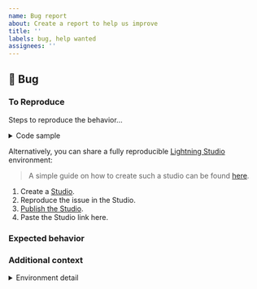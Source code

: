```yaml
---
name: Bug report
about: Create a report to help us improve
title: ''
labels: bug, help wanted
assignees: ''
---
```


## 🐛 Bug

<!-- A clear and concise description of what the bug is. -->

### To Reproduce

Steps to reproduce the behavior...

<!-- If you have a code sample, error messages, stack traces, please provide it here as well -->

<details>
  <summary>Code sample</summary>

```python
# Ideally attach a minimal code sample to reproduce the decried issue.
# Minimal means having the shortest code but still preserving the bug.
```
</details>

Alternatively, you can share a fully reproducible [Lightning Studio](https://lightning.ai/studios) environment:
>  A simple guide on how to create such a studio can be found [here](https://www.youtube.com/watch?v=YcW-2Zt_bFg&ab_channel=LightningAI).
1. Create a [Studio](https://lightning.ai/studios).    
2. Reproduce the issue in the Studio.    
3. [Publish the Studio](https://lightning.ai/docs/overview/studios/publishing#how-to-publish).
4. Paste the Studio link here.    

### Expected behavior

<!-- A clear and concise description of what you expected to happen. -->

### Additional context

<!-- Add any other context about the problem here. -->

<details>
  <summary>Environment detail</summary>

- PyTorch Version (e.g., 1.0):
- OS (e.g., Linux):
- How you installed PyTorch (`conda`, `pip`, source):
- Build command you used (if compiling from source):
- Python version:
- CUDA/cuDNN version:
- GPU models and configuration:
- Any other relevant information:

</details>
